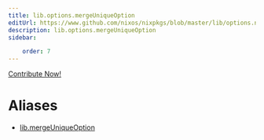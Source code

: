 ```yaml
---
title: lib.options.mergeUniqueOption
editUrl: https://www.github.com/nixos/nixpkgs/blob/master/lib/options.nix#L247C23
description: lib.options.mergeUniqueOption
sidebar:

    order: 7
---
```


<a href="https://www.github.com/nixos/nixpkgs/blob/master/lib/options.nix#L247C23">Contribute Now!</a>


# Aliases

- [lib.mergeUniqueOption](/nix-doc-comments/reference/lib/lib-mergeUniqueOption)


